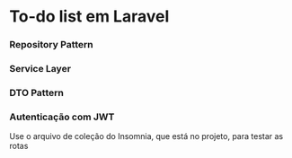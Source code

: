 # To-do list em Laravel
### Repository Pattern
### Service Layer
### DTO Pattern
### Autenticação com JWT

Use o arquivo de coleção do Insomnia, que está no projeto, para testar as rotas
